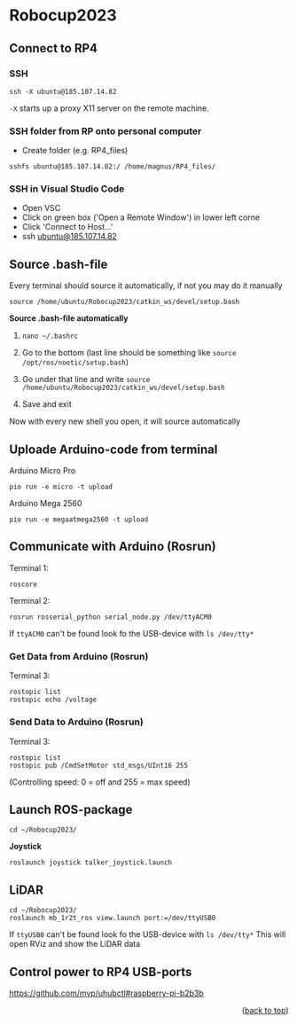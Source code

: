 <a name="readme-top"></a>

# Robocup2023

## Connect to RP4

### SSH
```
ssh -X ubuntu@185.107.14.82
```
```-X``` starts up a proxy X11 server on the remote machine.

### SSH folder from RP onto personal computer
- Create folder (e.g. RP4_files)
```
sshfs ubuntu@185.107.14.82:/ /home/magnus/RP4_files/
```

### SSH in Visual Studio Code
- Open VSC
- Click on green box ('Open a Remote Window') in lower left corne
- Click 'Connect to Host...'
- ssh ubuntu@185.107.14.82

## Source .bash-file
Every terminal should source it automatically, if not you may do it manually

```
source /home/ubuntu/Robocup2023/catkin_ws/devel/setup.bash
```

<b>Source .bash-file automatically</b>

1. ```nano ~/.bashrc```

2. Go to the bottom (last line should be something like ```source /opt/ros/noetic/setup.bash```)

3. Go under that line and write ```source /home/ubuntu/Robocup2023/catkin_ws/devel/setup.bash```

4. Save and exit

Now with every new shell you open, it will source automatically

## Uploade Arduino-code from terminal
Arduino Micro Pro
```
pio run -e micro -t upload
```

Arduino Mega 2560
```
pio run -e megaatmega2560 -t upload
```

## Communicate with Arduino (Rosrun)
Terminal 1:
```
roscore
```

Terminal 2:
```
rosrun rosserial_python serial_node.py /dev/ttyACM0
```
If ```ttyACM0``` can't be found look fo the USB-device with ```ls /dev/tty*```

### Get Data from Arduino (Rosrun)
Terminal 3:
```
rostopic list
rostopic echo /voltage
```

### Send Data to Arduino (Rosrun)
Terminal 3:
```
rostopic list
rostopic pub /CmdSetMotor std_msgs/UInt16 255
```
(Controlling speed: 0 = off and 255 = max speed)

## Launch ROS-package
```
cd ~/Robocup2023/
```

<b>Joystick</b>
```
roslaunch joystick talker_joystick.launch
```

## LiDAR
```
cd ~/Robocup2023/
roslaunch mb_1r2t_ros view.launch port:=/dev/ttyUSB0
```
If ```ttyUSB0``` can't be found look fo the USB-device with ```ls /dev/tty*```
This will open RViz and show the LiDAR data

## Control power to RP4 USB-ports
https://github.com/mvp/uhubctl#raspberry-pi-b2b3b

<p align="right">(<a href="#readme-top">back to top</a>)</p>
